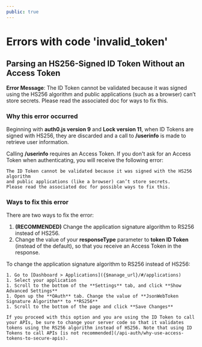 ```yaml
---
public: true
---
```


# Errors with code 'invalid_token'

## Parsing an HS256-Signed ID Token Without an Access Token

**Error Message**: The ID Token cannot be validated because it was signed using the HS256 algorithm and public applications (such as a browser) can’t store secrets. Please read the associated doc for ways to fix this.

### Why this error occurred

Beginning with **auth0.js version 9** and **Lock version 11**, when ID Tokens are signed with HS256, they are discarded and a call to **/userinfo** is made to retrieve user information.

Calling **/userinfo** requires an Access Token. If you don't ask for an Access Token when authenticating, you will receive the following error:

```
The ID Token cannot be validated because it was signed with the HS256 algorithm
and public applications (like a browser) can’t store secrets.
Please read the associated doc for possible ways to fix this.
```

### Ways to fix this error

There are two ways to fix the error:

1. **(RECOMMENDED)** Change the application signature algorithm to RS256 instead of HS256.
2. Change the value of your **responseType** parameter to **token ID Token** (instead of the default), so that you receive an Access Token in the response.

To change the application signature algorithm to RS256 instead of HS256:

    1. Go to [Dashboard > Applications]({$manage_url}/#/applications)
    1. Select your application
    1. Scroll to the bottom of the **Settings** tab, and click **Show Advanced Settings**
    1. Open up the **OAuth** tab. Change the value of **JsonWebToken Signature Algorithm** to **RS256**
    1. Scroll to the bottom of the page and click **Save Changes**

    If you proceed with this option and you are using the ID Token to call your APIs, be sure to change your server code so that it validates tokens using the RS256 algorithm instead of HS256. Note that using ID Tokens to call APIs [is not recommended](/api-auth/why-use-access-tokens-to-secure-apis).
